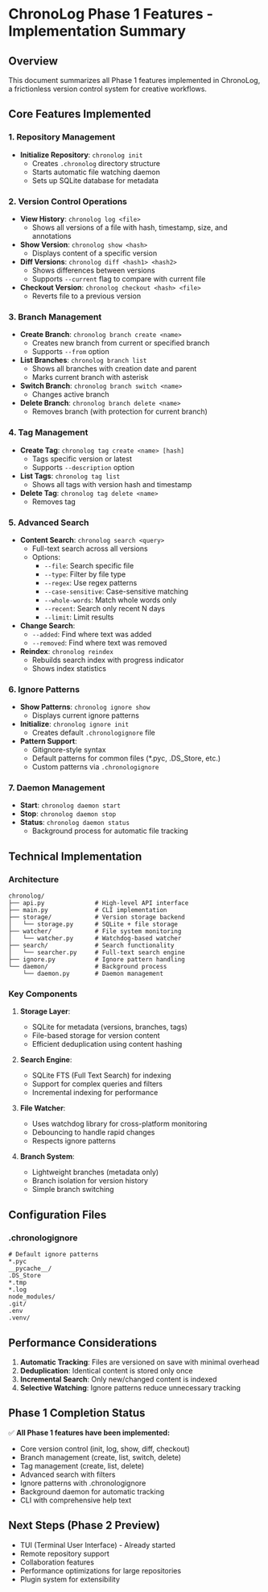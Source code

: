 # ChronoLog Phase 1 Features - Implementation Summary

## Overview
This document summarizes all Phase 1 features implemented in ChronoLog, a frictionless version control system for creative workflows.

## Core Features Implemented

### 1. Repository Management
- **Initialize Repository**: `chronolog init`
  - Creates `.chronolog` directory structure
  - Starts automatic file watching daemon
  - Sets up SQLite database for metadata

### 2. Version Control Operations
- **View History**: `chronolog log <file>`
  - Shows all versions of a file with hash, timestamp, size, and annotations
- **Show Version**: `chronolog show <hash>`
  - Displays content of a specific version
- **Diff Versions**: `chronolog diff <hash1> <hash2>`
  - Shows differences between versions
  - Supports `--current` flag to compare with current file
- **Checkout Version**: `chronolog checkout <hash> <file>`
  - Reverts file to a previous version

### 3. Branch Management
- **Create Branch**: `chronolog branch create <name>`
  - Creates new branch from current or specified branch
  - Supports `--from` option
- **List Branches**: `chronolog branch list`
  - Shows all branches with creation date and parent
  - Marks current branch with asterisk
- **Switch Branch**: `chronolog branch switch <name>`
  - Changes active branch
- **Delete Branch**: `chronolog branch delete <name>`
  - Removes branch (with protection for current branch)

### 4. Tag Management
- **Create Tag**: `chronolog tag create <name> [hash]`
  - Tags specific version or latest
  - Supports `--description` option
- **List Tags**: `chronolog tag list`
  - Shows all tags with version hash and timestamp
- **Delete Tag**: `chronolog tag delete <name>`
  - Removes tag

### 5. Advanced Search
- **Content Search**: `chronolog search <query>`
  - Full-text search across all versions
  - Options:
    - `--file`: Search specific file
    - `--type`: Filter by file type
    - `--regex`: Use regex patterns
    - `--case-sensitive`: Case-sensitive matching
    - `--whole-words`: Match whole words only
    - `--recent`: Search only recent N days
    - `--limit`: Limit results
- **Change Search**:
  - `--added`: Find where text was added
  - `--removed`: Find where text was removed
- **Reindex**: `chronolog reindex`
  - Rebuilds search index with progress indicator
  - Shows index statistics

### 6. Ignore Patterns
- **Show Patterns**: `chronolog ignore show`
  - Displays current ignore patterns
- **Initialize**: `chronolog ignore init`
  - Creates default `.chronologignore` file
- **Pattern Support**:
  - Gitignore-style syntax
  - Default patterns for common files (*.pyc, .DS_Store, etc.)
  - Custom patterns via `.chronologignore`

### 7. Daemon Management
- **Start**: `chronolog daemon start`
- **Stop**: `chronolog daemon stop`
- **Status**: `chronolog daemon status`
  - Background process for automatic file tracking

## Technical Implementation

### Architecture
```
chronolog/
├── api.py              # High-level API interface
├── main.py             # CLI implementation
├── storage/            # Version storage backend
│   └── storage.py      # SQLite + file storage
├── watcher/            # File system monitoring
│   └── watcher.py      # Watchdog-based watcher
├── search/             # Search functionality
│   └── searcher.py     # Full-text search engine
├── ignore.py           # Ignore pattern handling
└── daemon/             # Background process
    └── daemon.py       # Daemon management
```

### Key Components

1. **Storage Layer**:
   - SQLite for metadata (versions, branches, tags)
   - File-based storage for version content
   - Efficient deduplication using content hashing

2. **Search Engine**:
   - SQLite FTS (Full Text Search) for indexing
   - Support for complex queries and filters
   - Incremental indexing for performance

3. **File Watcher**:
   - Uses watchdog library for cross-platform monitoring
   - Debouncing to handle rapid changes
   - Respects ignore patterns

4. **Branch System**:
   - Lightweight branches (metadata only)
   - Branch isolation for version history
   - Simple branch switching

## Configuration Files

### .chronologignore
```
# Default ignore patterns
*.pyc
__pycache__/
.DS_Store
*.tmp
*.log
node_modules/
.git/
.env
.venv/
```

## Performance Considerations

1. **Automatic Tracking**: Files are versioned on save with minimal overhead
2. **Deduplication**: Identical content is stored only once
3. **Incremental Search**: Only new/changed content is indexed
4. **Selective Watching**: Ignore patterns reduce unnecessary tracking

## Phase 1 Completion Status

✅ **All Phase 1 features have been implemented:**
- Core version control (init, log, show, diff, checkout)
- Branch management (create, list, switch, delete)
- Tag management (create, list, delete)
- Advanced search with filters
- Ignore patterns with .chronologignore
- Background daemon for automatic tracking
- CLI with comprehensive help text

## Next Steps (Phase 2 Preview)
- TUI (Terminal User Interface) - Already started
- Remote repository support
- Collaboration features
- Performance optimizations for large repositories
- Plugin system for extensibility